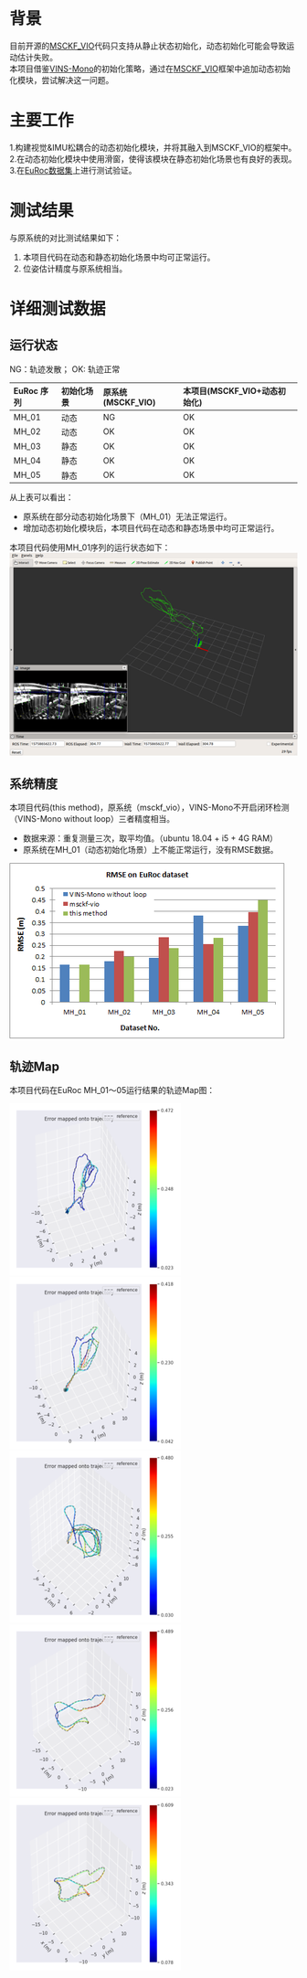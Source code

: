 # 背景
目前开源的[MSCKF_VIO](https://github.com/KumarRobotics/msckf_vio)代码只支持从静止状态初始化，动态初始化可能会导致运动估计失败。  
本项目借鉴[VINS-Mono](https://github.com/HKUST-Aerial-Robotics/VINS-Mono)的初始化策略，通过在[MSCKF_VIO](https://github.com/KumarRobotics/msckf_vio)框架中追加动态初始化模块，尝试解决这一问题。
# 主要工作
1.构建视觉&IMU松耦合的动态初始化模块，并将其融入到MSCKF_VIO的框架中。  
2.在动态初始化模块中使用滑窗，使得该模块在静态初始化场景也有良好的表现。  
3.在[EuRoc数据集](https://projects.asl.ethz.ch/datasets/doku.php?id=kmavvisualinertialdatasets)上进行测试验证。
# 测试结果
与原系统的对比测试结果如下：
1. 本项目代码在动态和静态初始化场景中均可正常运行。
2. 位姿估计精度与原系统相当。
# 详细测试数据
## 运行状态  
NG：轨迹发散； OK: 轨迹正常

| EuRoc 序列 | 初始化场景 |原系统(MSCKF_VIO) | 本项目(MSCKF_VIO+动态初始化) |
|:----------|:---------|:--------------|:------|
| MH_01 | 动态 | NG | OK |
| MH_02 | 动态 | OK | OK |
| MH_03 | 静态 | OK | OK |
| MH_04 | 静态 | OK | OK |
| MH_05 | 静态 | OK | OK |

从上表可以看出：
* 原系统在部分动态初始化场景下（MH_01）无法正常运行。
* 增加动态初始化模块后，本项目代码在动态和静态场景中均可正常运行。

本项目代码使用MH_01序列的运行状态如下：
![gui](images/MH_01_rviz_resized.png "MH_01_gui")  
## 系统精度
本项目代码(this method)，原系统（msckf_vio），VINS-Mono不开启闭环检测（VINS-Mono without loop）三者精度相当。  
* 数据来源：重复测量三次，取平均值。（ubuntu 18.04 + i5 + 4G RAM）
* 原系统在MH_01（动态初始化场景）上不能正常运行，没有RMSE数据。

![rmse](images/msckf-vio-sfm.png "rmse")  
## 轨迹Map
本项目代码在EuRoc MH_01～05运行结果的轨迹Map图：

![traj](images/MH_01.resized.png "image01")  ![traj](images/MH_02.resized.png "image02") 
![traj](images/MH_03.resized.png "image03")  ![traj](images/MH_04.resized.png "image04") 
![traj](images/MH_05.resized.png "image05") 
